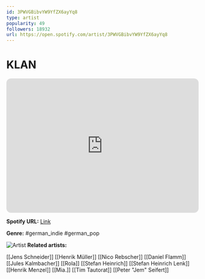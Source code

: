 ```yaml
---
id: 3PWVGBibvYW9YfZX6ayYq8
type: artist
popularity: 49
followers: 18932
url: https://open.spotify.com/artist/3PWVGBibvYW9YfZX6ayYq8
---
```

# KLAN

<iframe style="border-radius:12px" src="https://open.spotify.com/embed/artist/3PWVGBibvYW9YfZX6ayYq8" width="100%" height="352" frameBorder="0" allowfullscreen="" allow="autoplay; clipboard-write; encrypted-media; fullscreen; picture-in-picture" loading="lazy"></iframe>

**Spotify URL:** [Link](https://open.spotify.com/artist/3PWVGBibvYW9YfZX6ayYq8)

**Genre:**  #german_indie #german_pop

![Artist](https://i.scdn.co/image/ab6761610000e5eb697c14ef9903531e17b5c497)
**Related artists:**

[[Jens Schneider]]
[[Henrik Müller]]
[[Nico Rebscher]]
[[Daniel Flamm]]
[[Jules Kalmbacher]]
[[Rola]]
[[Stefan Heinrich]]
[[Stefan Heinrich Lenk]]
[[Henrik Menzel]]
[[Mia.]]
[[Tim Tautorat]]
[[Peter "Jem" Seifert]]
